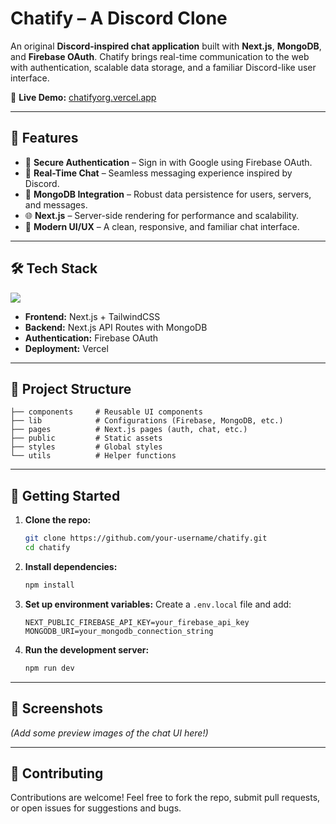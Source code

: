 # Chatify – A Discord Clone

An original **Discord-inspired chat application** built with **Next.js**, **MongoDB**, and **Firebase OAuth**.
Chatify brings real-time communication to the web with authentication, scalable data storage, and a familiar Discord-like user interface.

🔗 **Live Demo:** [chatifyorg.vercel.app](https://chatifyorg.vercel.app/)

---

## 🚀 Features

* 🔐 **Secure Authentication** – Sign in with Google using Firebase OAuth.
* 💬 **Real-Time Chat** – Seamless messaging experience inspired by Discord.
* 📂 **MongoDB Integration** – Robust data persistence for users, servers, and messages.
* 🌐 **Next.js** – Server-side rendering for performance and scalability.
* 🎨 **Modern UI/UX** – A clean, responsive, and familiar chat interface.

---

## 🛠️ Tech Stack

<div align="left">  
  <img src="https://skillicons.dev/icons?i=nextjs,mongodb,firebase,typescript,tailwind,vercel,git,github" />  
</div>  

* **Frontend:** Next.js + TailwindCSS
* **Backend:** Next.js API Routes with MongoDB
* **Authentication:** Firebase OAuth
* **Deployment:** Vercel

---

## 📂 Project Structure

```
├── components     # Reusable UI components  
├── lib            # Configurations (Firebase, MongoDB, etc.)  
├── pages          # Next.js pages (auth, chat, etc.)  
├── public         # Static assets  
├── styles         # Global styles  
└── utils          # Helper functions  
```

---

## 🔧 Getting Started

1. **Clone the repo:**

   ```bash
   git clone https://github.com/your-username/chatify.git
   cd chatify
   ```

2. **Install dependencies:**

   ```bash
   npm install
   ```

3. **Set up environment variables:**
   Create a `.env.local` file and add:

   ```env
   NEXT_PUBLIC_FIREBASE_API_KEY=your_firebase_api_key
   MONGODB_URI=your_mongodb_connection_string
   ```

4. **Run the development server:**

   ```bash
   npm run dev
   ```

---

## 📸 Screenshots

*(Add some preview images of the chat UI here!)*

---

## 🤝 Contributing

Contributions are welcome! Feel free to fork the repo, submit pull requests, or open issues for suggestions and bugs.
